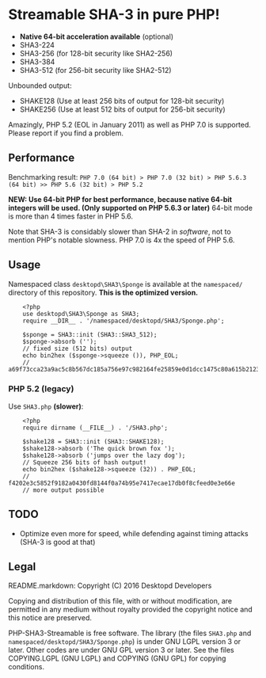 # Streamable SHA-3 in pure PHP!

* **Native 64-bit acceleration available** (optional)
* SHA3-224
* SHA3-256 (for 128-bit security like SHA2-256)
* SHA3-384
* SHA3-512 (for 256-bit security like SHA2-512)


Unbounded output:

* SHAKE128 (Use at least 256 bits of output for 128-bit security)
* SHAKE256 (Use at least 512 bits of output for 256-bit security)


Amazingly, PHP 5.2 (EOL in January 2011) as well as PHP 7.0 is supported.
Please report if you find a problem.


## Performance

Benchmarking result:
`PHP 7.0 (64 bit) > PHP 7.0 (32 bit) > PHP 5.6.3 (64 bit) >> PHP 5.6 (32 bit) > PHP 5.2`

**NEW: Use 64-bit PHP for best performance, because native 64-bit integers will be used. (Only supported on PHP 5.6.3 or later)** 64-bit mode is more than 4 times faster in PHP 5.6.

Note that SHA-3 is considably slower than SHA-2 in *software*, not to mention
PHP's notable slowness. PHP 7.0 is 4x the speed of PHP 5.6.


## Usage
Namespaced class `desktopd\SHA3\Sponge` is available at the `namespaced/` directory of this repository. **This is the optimized version.**

        <?php
        use desktopd\SHA3\Sponge as SHA3;
        require __DIR__ . '/namespaced/desktopd/SHA3/Sponge.php';
        
        $sponge = SHA3::init (SHA3::SHA3_512);
        $sponge->absorb ('');
        // fixed size (512 bits) output
        echo bin2hex ($sponge->squeeze ()), PHP_EOL;
        // a69f73cca23a9ac5c8b567dc185a756e97c982164fe25859e0d1dcc1475c80a615b2123af1f5f94c11e3e9402c3ac558f500199d95b6d3e301758586281dcd26

### PHP 5.2 (legacy)
Use `SHA3.php` **(slower)**:

        <?php
        require dirname (__FILE__) . '/SHA3.php';
        
        $shake128 = SHA3::init (SHA3::SHAKE128);
        $shake128->absorb ('The quick brown fox ');
        $shake128->absorb ('jumps over the lazy dog');
        // Squeeze 256 bits of hash output!
        echo bin2hex ($shake128->squeeze (32)) . PHP_EOL;
        // f4202e3c5852f9182a0430fd8144f0a74b95e7417ecae17db0f8cfeed0e3e66e
        // more output possible


## TODO
* Optimize even more for speed, while defending against timing attacks (SHA-3 is good at that)


## Legal

README.markdown:
Copyright (C) 2016 Desktopd Developers

Copying and distribution of this file, with or without modification,
are permitted in any medium without royalty provided the copyright
notice and this notice are preserved.


PHP-SHA3-Streamable is free software. The library (the files `SHA3.php` and
`namespaced/desktopd/SHA3/Sponge.php`) is under GNU LGPL version 3 or later.
Other codes are under GNU GPL version 3 or later.
See the files COPYING.LGPL (GNU LGPL) and COPYING (GNU GPL) for copying
conditions.
